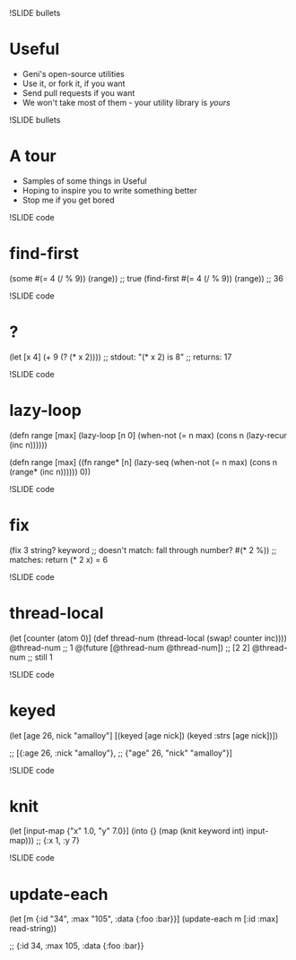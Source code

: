 !SLIDE bullets
# Useful

* Geni's open-source utilities
* Use it, or fork it, if you want
* Send pull requests if you want
* We won't take most of them - your utility library is *yours*

!SLIDE bullets
# A tour

* Samples of some things in Useful
* Hoping to inspire you to write something better
* Stop me if you get bored

!SLIDE code
# find-first

(some       #(= 4 (/ % 9)) (range)) ;; true
(find-first #(= 4 (/ % 9)) (range)) ;; 36

!SLIDE code
# ?

(let [x 4]
  (+ 9 (? (* x 2))))
;; stdout: "(* x 2) is 8"
;; returns: 17

!SLIDE code
# lazy-loop

(defn range [max]
  (lazy-loop [n 0]
    (when-not (= n max)
      (cons n
            (lazy-recur (inc n))))))

(defn range [max]
  ((fn range* [n]
     (lazy-seq
      (when-not (= n max)
        (cons n
              (range* (inc n))))))
   0))

!SLIDE code
# fix

(fix 3
     string? keyword   ;; doesn't match: fall through
     number? #(* 2 %)) ;; matches: return (* 2 x) = 6

!SLIDE code
# thread-local

(let [counter (atom 0)]
  (def thread-num (thread-local
                   (swap! counter inc))))
@thread-num ;; 1
@(future [@thread-num @thread-num]) ;; [2 2]
@thread-num ;; still 1

!SLIDE code
# keyed

(let [age 26, nick "amalloy"]
  [(keyed [age nick])
   (keyed :strs [age nick])])

;; [{:age 26, :nick "amalloy"},
;;  {"age" 26, "nick" "amalloy"}]

!SLIDE code
# knit
(let [input-map {"x" 1.0, "y" 7.0}]
 (into {}
       (map (knit keyword int) input-map)))
;; {:x 1, :y 7}

!SLIDE code
# update-each

(let [m {:id "34",
         :max "105",
         :data {:foo :bar}}]
  (update-each m [:id :max] read-string))

;; {:id 34, :max 105, :data {:foo :bar}}
